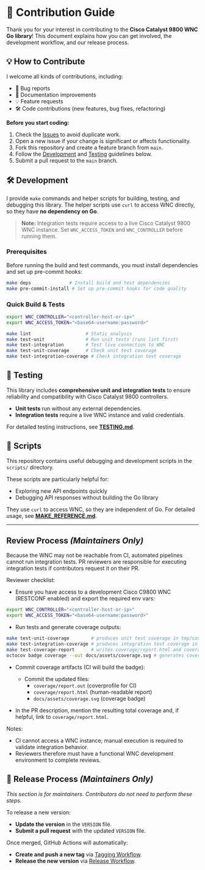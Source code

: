 # 🤝 Contribution Guide

Thank you for your interest in contributing to the **Cisco Catalyst 9800 WNC Go library**!
This document explains how you can get involved, the development workflow, and our release process.

## 💡 How to Contribute

I welcome all kinds of contributions, including:

- 🐞 Bug reports
- 📄 Documentation improvements
- 💡 Feature requests
- 🛠 Code contributions (new features, bug fixes, refactoring)

**Before you start coding:**

1. Check the [Issues](https://github.com/umatare5/cisco-ios-xe-wireless-go/issues) to avoid duplicate work.
2. Open a new issue if your change is significant or affects functionality.
3. Fork this repository and create a feature branch from `main`.
4. Follow the [Development](#️-development) and [Testing](#-testing) guidelines below.
5. Submit a pull request to the `main` branch.

## 🛠️ Development

I provide `make` commands and helper scripts for building, testing, and debugging this library.
The helper scripts use `curl` to access WNC directly, so they have **no dependency on Go**.

> **Note:** Integration tests require access to a live Cisco Catalyst 9800 WNC instance.
> Set `WNC_ACCESS_TOKEN` and `WNC_CONTROLLER` before running them.

### Prerequisites

Before running the build and test commands, you must install dependencies and set up pre-commit hooks:

```bash
make deps              # Install build and test dependencies
make pre-commit-install # Set up pre-commit hooks for code quality
```

### Quick Build & Tests

```bash
export WNC_CONTROLLER="<controller-host-or-ip>"
export WNC_ACCESS_TOKEN="<base64-username:password>"

make lint                    # Static analysis
make test-unit               # Run unit tests (runs lint first)
make test-integration        # Test live connection to WNC
make test-unit-coverage      # Check unit test coverage
make test-integration-coverage # Check integration test coverage
```

## 🧪 Testing

This library includes **comprehensive unit and integration tests** to ensure reliability and compatibility with Cisco Catalyst 9800 controllers.

- **Unit tests** run without any external dependencies.
- **Integration tests** require a live WNC instance and valid credentials.

For detailed testing instructions, see **[TESTING.md](./docs/TESTING.md)**.

## 📜 Scripts

This repository contains useful debugging and development scripts in the `scripts/` directory.

These scripts are particularly helpful for:

- Exploring new API endpoints quickly
- Debugging API responses without building the Go library

They use `curl` to access WNC, so they are independent of Go.
For detailed usage, see **[MAKE_REFERENCE.md](./docs/MAKE_REFERENCE.md)**.

---

## Review Process _(Maintainers Only)_

Because the WNC may not be reachable from CI, automated pipelines cannot run integration tests.
PR reviewers are responsible for executing integration tests if contributors request it on their PR.

Reviewer checklist:

- Ensure you have access to a development Cisco C9800 WNC (RESTCONF enabled) and export the required env vars:

```bash
export WNC_CONTROLLER="<controller-host-or-ip>"
export WNC_ACCESS_TOKEN="<base64-username:password>"
```

- Run tests and generate coverage outputs:

```bash
make test-unit-coverage        # produces unit test coverage in tmp/coverage.out
make test-integration-coverage # produces integration test coverage in tmp/coverage.out
make test-coverage-report      # writes coverage/report.html and coverage/report.out
octocov badge coverage --out docs/assets/coverage.svg # generates coverage badge
```

- Commit coverage artifacts (CI will build the badge):

  - Commit the updated files:
    - `coverage/report.out` (coverprofile for CI)
    - `coverage/report.html` (human-readable report)
    - `docs/assets/coverage.svg` (coverage badge)

- In the PR description, mention the resulting total coverage and, if helpful, link to `coverage/report.html`.

Notes:

- CI cannot access a WNC instance; manual execution is required to validate integration behavior.
- Reviewers therefore must have a functional WNC development environment to complete reviews.

## 🚀 Release Process _(Maintainers Only)_

_This section is for maintainers. Contributors do not need to perform these steps._

To release a new version:

- **Update the version** in the `VERSION` file.
- **Submit a pull request** with the updated `VERSION` file.

Once merged, GitHub Actions will automatically:

- **Create and push a new tag** via [Tagging Workflow](https://github.com/umatare5/cisco-ios-xe-wireless-go/actions/workflows/tagging.yml).
- **Release the new version** via [Release Workflow](https://github.com/umatare5/cisco-ios-xe-wireless-go/actions/workflows/go-release.yml).
